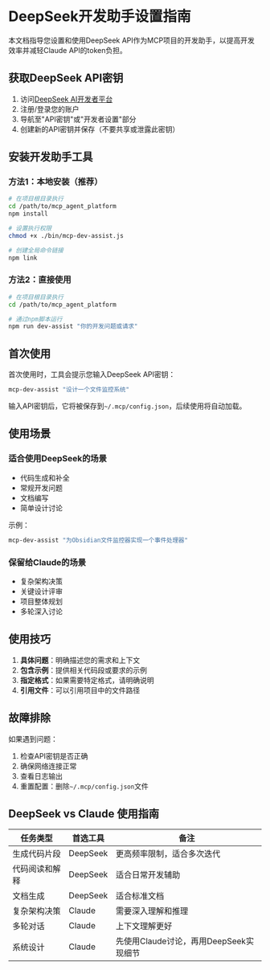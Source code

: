 # DeepSeek开发助手设置指南

本文档指导您设置和使用DeepSeek API作为MCP项目的开发助手，以提高开发效率并减轻Claude API的token负担。

## 获取DeepSeek API密钥

1. 访问[DeepSeek AI开发者平台](https://platform.deepseek.com/)
2. 注册/登录您的账户
3. 导航至"API密钥"或"开发者设置"部分
4. 创建新的API密钥并保存（不要共享或泄露此密钥）

## 安装开发助手工具

### 方法1：本地安装（推荐）

```bash
# 在项目根目录执行
cd /path/to/mcp_agent_platform
npm install

# 设置执行权限
chmod +x ./bin/mcp-dev-assist.js

# 创建全局命令链接
npm link
```

### 方法2：直接使用

```bash
# 在项目根目录执行
cd /path/to/mcp_agent_platform

# 通过npm脚本运行
npm run dev-assist "你的开发问题或请求"
```

## 首次使用

首次使用时，工具会提示您输入DeepSeek API密钥：

```bash
mcp-dev-assist "设计一个文件监控系统"
```

输入API密钥后，它将被保存到`~/.mcp/config.json`，后续使用将自动加载。

## 使用场景

### 适合使用DeepSeek的场景

- 代码生成和补全
- 常规开发问题
- 文档编写
- 简单设计讨论

示例：
```bash
mcp-dev-assist "为Obsidian文件监控器实现一个事件处理器"
```

### 保留给Claude的场景

- 复杂架构决策
- 关键设计评审
- 项目整体规划
- 多轮深入讨论

## 使用技巧

1. **具体问题**：明确描述您的需求和上下文
2. **包含示例**：提供相关代码段或要求的示例
3. **指定格式**：如果需要特定格式，请明确说明
4. **引用文件**：可以引用项目中的文件路径

## 故障排除

如果遇到问题：

1. 检查API密钥是否正确
2. 确保网络连接正常
3. 查看日志输出
4. 重置配置：删除`~/.mcp/config.json`文件

## DeepSeek vs Claude 使用指南

| 任务类型 | 首选工具 | 备注 |
|---------|---------|------|
| 生成代码片段 | DeepSeek | 更高频率限制，适合多次迭代 |
| 代码阅读和解释 | DeepSeek | 适合日常开发辅助 |
| 文档生成 | DeepSeek | 适合标准文档 |
| 复杂架构决策 | Claude | 需要深入理解和推理 |
| 多轮对话 | Claude | 上下文理解更好 |
| 系统设计 | Claude | 先使用Claude讨论，再用DeepSeek实现细节 |

